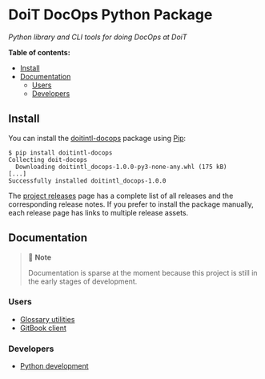 # DoiT DocOps Python Package

_Python library and CLI tools for doing DocOps at DoiT_

**Table of contents:**

- [Install](#install)
- [Documentation](#documentation)
  - [Users](#users)
  - [Developers](#developers)

## Install

You can install the [doitintl-docops][pypi-project] package using [Pip][pip]:

```console
$ pip install doitintl-docops
Collecting doit-docops
  Downloading doitintl_docops-1.0.0-py3-none-any.whl (175 kB)
[...]
Successfully installed doitintl_docops-1.0.0
```

The [project releases][releases] page has a complete list of all releases and
the corresponding release notes. If you prefer to install the package manually,
each release page has links to multiple release assets.

## Documentation

> 📝 **Note**
>
> Documentation is sparse at the moment because this project is still in the
> early stages of development.

### Users

- [Glossary utilities][user-gloss]
- [GitBook client][user-gitbook]

### Developers

- [Python development][dev-python]

<!-- Link references go below this line, sorted ascending --->

[dev-python]:
 https://github.com/doitintl/docops-python/blob/main/docs/dev/python.md
[pip]: https://pip.pypa.io/en/stable/
[pypi-project]: https://pypi.org/project/doitintl-docops
[releases]: https://github.com/doitintl/docops-python/releases
[user-gitbook]:
 https://github.com/doitintl/docops-python/blob/main/docs/user/gitbook.md
[user-gloss]:
 https://github.com/doitintl/docops-python/blob/main/docs/user/gloss.md
